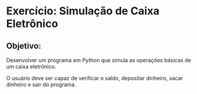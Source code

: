 # Exercício: Simulação de Caixa Eletrônico

## Objetivo: 

Desenvolver um programa em Python que simula as operações básicas de um caixa eletrônico. </p>
O usuário deve ser capaz de verificar o saldo, depositar dinheiro, sacar dinheiro e sair do programa.
